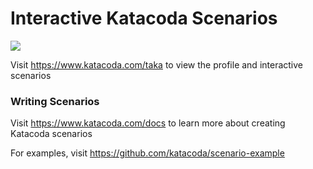 # Interactive Katacoda Scenarios

[![](http://shields.katacoda.com/katacoda/taka/count.svg)](https://www.katacoda.com/taka "Get your profile on Katacoda.com")

Visit https://www.katacoda.com/taka to view the profile and interactive scenarios

### Writing Scenarios
Visit https://www.katacoda.com/docs to learn more about creating Katacoda scenarios

For examples, visit https://github.com/katacoda/scenario-example
